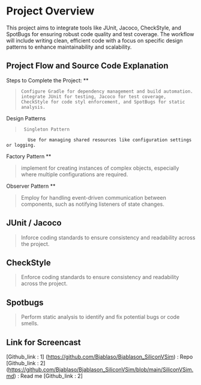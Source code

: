# Project Overview 
This project aims to integrate tools like JUnit,  Jacoco, CheckStyle, and SpotBugs for ensuring robust code quality and test coverage. 
The workflow will include writing clean, efficient code with a focus on specific design patterns to enhance maintainability and scalability.

## Project Flow and Source Code Explanation
 Steps to Complete the Project: **
>     Configure Gradle for dependency management and build automation. integrate JUnit for testing, Jacoco for test coverage, CheckStyle for code styl enforcement, and SpotBugs for static analysis.
    
 Design Patterns
>      Singleton Pattern 
            Use for managing shared resources like configuration settings or logging.
        
 Factory Pattern  **
>   implement for creating instances of complex objects, especially where multiple configurations are required.
       
  Observer Pattern **
>   Employ for handling event-driven communication between components, such as notifying listeners of state changes.

## JUnit / Jacoco
> Inforce coding standards to ensure consistency and readability across the project.

## CheckStyle
> Enforce coding standards to ensure consistency and readability across the project.

## Spotbugs
> Perform static analysis to identify and fix potential bugs or code smells.
> 
## Link for Screencast 

[Github_link : 1] (https://github.com/Bjablaso/Bjablason_SiliconVSim) : Repo
[Github_link : 2] (https://github.com/Bjablaso/Bjablason_SiliconVSim/blob/main/SiliconVSim.md) : Read me
[Github_link : 2]


